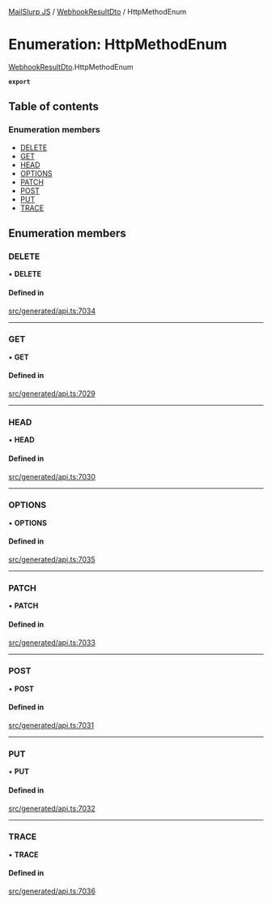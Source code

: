 [MailSlurp JS](../README.md) / [WebhookResultDto](../modules/WebhookResultDto.md) / HttpMethodEnum

# Enumeration: HttpMethodEnum

[WebhookResultDto](../modules/WebhookResultDto.md).HttpMethodEnum

**`export`**

## Table of contents

### Enumeration members

- [DELETE](WebhookResultDto.HttpMethodEnum.md#delete)
- [GET](WebhookResultDto.HttpMethodEnum.md#get)
- [HEAD](WebhookResultDto.HttpMethodEnum.md#head)
- [OPTIONS](WebhookResultDto.HttpMethodEnum.md#options)
- [PATCH](WebhookResultDto.HttpMethodEnum.md#patch)
- [POST](WebhookResultDto.HttpMethodEnum.md#post)
- [PUT](WebhookResultDto.HttpMethodEnum.md#put)
- [TRACE](WebhookResultDto.HttpMethodEnum.md#trace)

## Enumeration members

### DELETE

• **DELETE**

#### Defined in

[src/generated/api.ts:7034](https://github.com/mailslurp/mailslurp-client/blob/5523864/src/generated/api.ts#L7034)

___

### GET

• **GET**

#### Defined in

[src/generated/api.ts:7029](https://github.com/mailslurp/mailslurp-client/blob/5523864/src/generated/api.ts#L7029)

___

### HEAD

• **HEAD**

#### Defined in

[src/generated/api.ts:7030](https://github.com/mailslurp/mailslurp-client/blob/5523864/src/generated/api.ts#L7030)

___

### OPTIONS

• **OPTIONS**

#### Defined in

[src/generated/api.ts:7035](https://github.com/mailslurp/mailslurp-client/blob/5523864/src/generated/api.ts#L7035)

___

### PATCH

• **PATCH**

#### Defined in

[src/generated/api.ts:7033](https://github.com/mailslurp/mailslurp-client/blob/5523864/src/generated/api.ts#L7033)

___

### POST

• **POST**

#### Defined in

[src/generated/api.ts:7031](https://github.com/mailslurp/mailslurp-client/blob/5523864/src/generated/api.ts#L7031)

___

### PUT

• **PUT**

#### Defined in

[src/generated/api.ts:7032](https://github.com/mailslurp/mailslurp-client/blob/5523864/src/generated/api.ts#L7032)

___

### TRACE

• **TRACE**

#### Defined in

[src/generated/api.ts:7036](https://github.com/mailslurp/mailslurp-client/blob/5523864/src/generated/api.ts#L7036)
